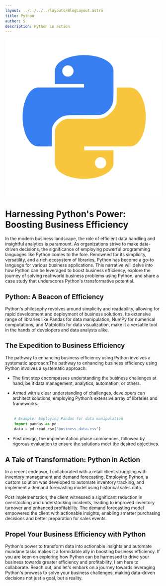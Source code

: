 ```yaml
---
layout: ../../../../layouts/BlogLayout.astro
title: Python
author: S
description: Python in action
---
```


![Python](../../../../../assets/harnessing-python.png)

# Harnessing Python's Power: Boosting Business Efficiency

In the modern business landscape, the role of efficient data handling and insightful analytics is paramount. As organizations strive to make data-driven decisions, the significance of employing powerful programming languages like Python comes to the fore. Renowned for its simplicity, versatility, and a rich ecosystem of libraries, Python has become a go-to language for various business applications. This narrative will delve into how Python can be leveraged to boost business efficiency, explore the journey of solving real-world business problems using Python, and share a case study that underscores Python's transformative potential.

## Python: A Beacon of Efficiency

Python's philosophy revolves around simplicity and readability, allowing for rapid development and deployment of business solutions. Its extensive range of libraries like Pandas for data manipulation, NumPy for numerical computations, and Matplotlib for data visualization, make it a versatile tool in the hands of developers and data analysts alike.

## The Expedition to Business Efficiency

The pathway to enhancing business efficiency using Python involves a systematic approach:The pathway to enhancing business efficiency using Python involves a systematic approach:

- The first step encompasses understanding the business challenges at hand, be it data management, analytics, automation, or others.

- Armed with a clear understanding of challenges, developers can architect solutions, employing Python’s extensive array of libraries and frameworks.

```py

    # Example: Employing Pandas for data manipulation
    import pandas as pd
    data = pd.read_csv('business_data.csv')


```

- Post design, the implementation phase commences, followed by rigorous evaluation to ensure the solutions meet the desired objectives.

## A Tale of Transformation: Python in Action

In a recent endeavor, I collaborated with a retail client struggling with inventory management and demand forecasting. Employing Python, a custom solution was developed to automate inventory tracking, and implement a demand forecasting model using historical sales data.

Post implementation, the client witnessed a significant reduction in overstocking and understocking incidents, leading to improved inventory turnover and enhanced profitability. The demand forecasting model empowered the client with actionable insights, enabling smarter purchasing decisions and better preparation for sales events.

## Propel Your Business Efficiency with Python

Python's power to transform data into actionable insights and automate mundane tasks makes it a formidable ally in boosting business efficiency. If you are keen on exploring how Python can be harnessed to drive your business towards greater efficiency and profitability, I am here to collaborate. Reach out, and let's embark on a journey towards leveraging Python's prowess to solve your business challenges, making data-driven decisions not just a goal, but a reality.